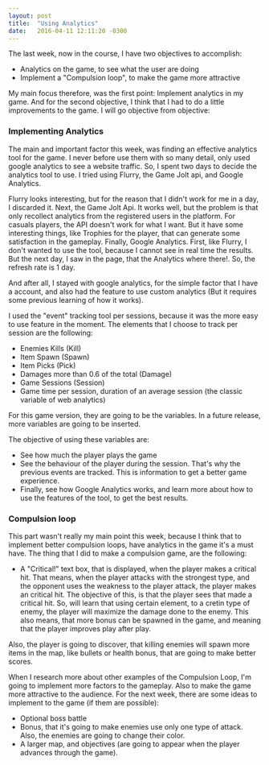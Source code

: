 ```yaml
---
layout: post
title:  "Using Analytics"
date:   2016-04-11 12:11:20 -0300
---
```


The last week, now in the course, I have two objectives to accomplish:

* Analytics on the game, to see what the user are doing
* Implement a "Compulsion loop", to make the game more attractive

My main focus therefore, was the first point: Implement analytics in my game. And for the second objective, I think that I had to do a little improvements to the game. I will go objective from objective:

### Implementing Analytics

The main and important factor this week, was finding an effective analytics tool for the game. I never before use them with so many detail, only used google analytics to see a website traffic. So, I spent two days to decide the analytics tool to use. I tried using Flurry, the Game Jolt api, and Google Analytics.

Flurry looks interesting, but for the reason that I didn't work for me in a day, I discarded it.
Next, the Game Jolt Api. It works well, but the problem is that only recollect analytics from the registered users in the platform. For casuals players, the API doesn't work for what I want. But it have some interesting things, like Trophies for the player, that can generate some satisfaction in the gameplay.
Finally, Google Analytics. First, like Flurry, I don't wanted to use the tool, because I cannot see in real time the results. But the next day, I saw in the page, that the Analytics where there!. So, the refresh rate is 1 day.

And after all, I stayed with google analytics, for the simple factor that I have a account, and also had the feature to use custom analytics (But it requires some previous learning of how it works).

I used the "event" tracking tool per sessions, because it was the more easy to use feature in the moment. The elements that I choose to track per session are the following:

* Enemies Kills (Kill)
* Item Spawn (Spawn)
* Item Picks (Pick)
* Damages more than 0.6 of the total (Damage)
* Game Sessions (Session)
* Game time per session, duration of an average session (the classic variable of web analytics)

For this game version, they are going to be the variables. In a future release, more variables are going to be inserted.

The objective of using these variables are:

* See how much the player plays the game
* See the behaviour of the player during the session. That's why the previous events are tracked. This is information to get a better game experience.
* Finally, see how Google Analytics works, and learn more about how to use the features of the tool, to get the best results.


### Compulsion loop

This part wasn't really my main point this week, because I think that to implement better compulsion loops, have analytics in the game it's a must have. The thing that I did to make a compulsion game, are the following:

* A "Critical!" text box, that is displayed, when the player makes a critical hit. That means, when the player attacks with the strongest type, and the opponent uses the weakness to the player attack, the player makes an critical hit.
The objective of this, is that the player sees that made a critical  hit. So, will learn that using certain element, to a cretin type of enemy, the player will maximize the damage done to the enemy. This also means, that more bonus can be spawned in the game, and meaning that the player improves play after play.

Also, the player is going to discover, that killing enemies will spawn more items in the map, like bullets or health bonus, that are going to make better scores.

When I research more about other examples of the Compulsion Loop, I'm going to implement more factors to the gameplay. Also to make the game more attractive to the audience. For the next week, there are some ideas to implement to the game (if them are possible):

* Optional boss battle
* Bonus, that it's going to make enemies use only one type of attack. Also, the enemies are going to change their color.
* A larger map, and objectives (are going to appear when the player advances through the game).


